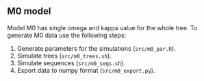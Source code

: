 ## M0 model
Model M0 has single omega and kappa value for the whole tree.
To generate M0 data use the following steps:

1. Generate parameters for the simulations (`src/m0_par.R`).
2. Simulate trees (`src/m0_trees.sh`).
3. Simulate sequences (`src/m0_seqs.sh`).
4. Export data to numpy format (`src/m0_export.py`).
